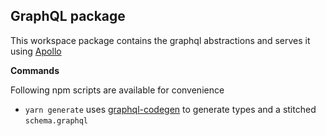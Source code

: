 ## GraphQL package

This workspace package contains the graphql abstractions and serves it using [Apollo](https://www.apollographql.com/docs/apollo-server/getting-started/)

**Commands**

Following npm scripts are available for convenience

* `yarn generate` uses [graphql-codegen](https://graphql-code-generator.com/) to generate types and a stitched `schema.graphql` 
